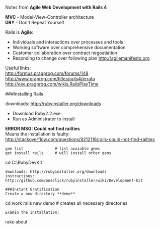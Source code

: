 Notes from **Agile Web Development with Rails 4**  

**MVC** - Model-View-Controller architecture  
**DRY** - Don't Repeat Yourself  

Rails is **Agile**:
- Individuals and interactions over processes and tools
- Working software over comprehensive documentation
- Customer collaboration over contract negoatiation
- Respnding to change over following  plan
http://agilemanifesto.org  

Useful links:  
http://formus.pragprog.com/forums/148  
http://www.praprog.com/titles/rails4/errata  
http://eee.pragprog.com/wikis.RailsPlayTime  

###Installing Rails

downloads: http://rubyinstaller.org/downloads  

- Download Ruby2.2.exe  
- Run as Administrator to install  

**ERROR MSG: Could not find railties**  
Means the installation is faulty: http://stackoverflow.com/questions/9212116/rails-could-not-find-railties  
```
gem list              # list avaiable gems
get install rails     # will install other gems
```
cd C:\RubyDevKit
```
downloads: http://rubyinstaller.org/downloads  
instructions: http://github.com/oneclick/rubyinstaller/wiki/Development-Kit  

###Instant Gratification
Create a new directory **demo**
```
cd work
rails new demo  # creates all necessary directories
```
Examin the installation:  
```
rake about
```


